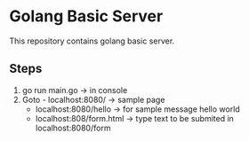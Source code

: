 # Golang Basic Server
This repository contains golang basic server.

## Steps
1. go run main.go -> in console
2. Goto - localhost:8080/ -> sample page
	- localhost:8080/hello -> for sample message hello world
	- localhost:808/form.html -> type text to be submited in localhost:8080/form
